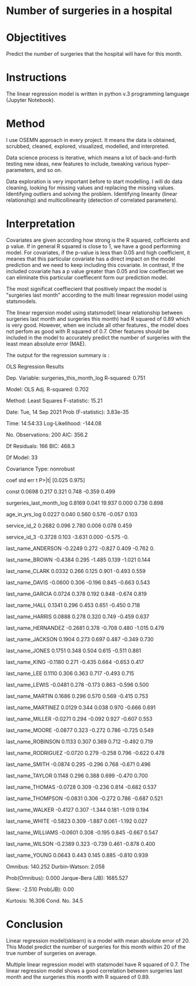 # Number of surgeries in a hospital

# Objectitives

Predict the number of surgeries that the hospital will have for this month.

# Instructions

The linear regression model is written in python v.3 programming lamguage (Jupyter Notebook).

# Method

I use OSEMN approach in every project. It means the data is obtained, scrubbed, cleaned, explored, visualized, modelled, and interpreted.

Data science process is iterative, which means a lot of back-and-forth testing new ideas, new features to include, tweaking various hyper-parameters, and so on.

Data exploration is very important before to start modelling. I will do data cleaning, looking for missing values and replacing the missing values. Identifying outliers and solving the problem. Identifying linearity (linear relationship) and multicollinearity (detection of correlated parameters).

# Interpretation

Covariates are  given according how strong is the R squared, cofficients and p value. If in general R squared is close to 1, we have a good performing model. For covariates, if the p-value is less than 0.05 and high coefficient, it meanes that this particular covariate has a direct impact on the model prediction and we need to keep including this  covariate. In contrast, If the included covariate has a p value greater than 0.05 and low coeffieciet we can eliminate this particular coeffiecent form our prediction model.

The most significat coeffiecient that positively impact the model is "surgeries last month" according to the multi linear regression model using statsmodels.

The linear regersion model using statsmodel( linear relationship between surgeries last month and surgeries this month) had R squared of 0.89 which is very good. However, when we include all other features., the model does not perfom as good with R squared of 0.7. Other features should be included in the model to accurately predict the number of surgeries with the least mean absolute error (MAE).

The output for the regression summary is : 

OLS Regression Results

Dep. Variable:	surgeries_this_month_log	R-squared:	0.751

Model:	OLS	Adj. R-squared:	0.702

Method:	Least Squares	F-statistic:	15.21

Date:	Tue, 14 Sep 2021	Prob (F-statistic):	3.83e-35

Time:	14:54:33	Log-Likelihood:	-144.08

No. Observations:	200	AIC:	356.2

Df Residuals:	166	BIC:	468.3

Df Model:	33		

Covariance Type:	nonrobust		

coef	std err	t	P>|t|	[0.025	0.975]


const	0.0698	0.217	0.321	0.748	-0.359	0.499

surgeries_last_month_log	0.8169	0.041	19.937	0.000	0.736	0.898

age_in_yrs_log	0.0227	0.040	0.560	0.576	-0.057	0.103

service_id_2	0.2682	0.096	2.780	0.006	0.078	0.459

service_id_3	-0.3728	0.103	-3.631	0.000	-0.575	-0.

last_name_ANDERSON	-0.2249	0.272	-0.827	0.409	-0.762	0.

last_name_BROWN	-0.4384	0.295	-1.485	0.139	-1.021	0.144

last_name_CLARK	0.0332	0.266	0.125	0.901	-0.493	0.559

last_name_DAVIS	-0.0600	0.306	-0.196	0.845	-0.663	0.543

last_name_GARCIA	0.0724	0.378	0.192	0.848	-0.674	0.819

last_name_HALL	0.1341	0.296	0.453	0.651	-0.450	0.718

last_name_HARRIS	0.0888	0.278	0.320	0.749	-0.459	0.637

last_name_HERNANDEZ	-0.2681	0.378	-0.708	0.480	-1.015	0.479

last_name_JACKSON	0.1904	0.273	0.697	0.487	-0.349	0.730

last_name_JONES	0.1751	0.348	0.504	0.615	-0.511	0.861

last_name_KING	-0.1180	0.271	-0.435	0.664	-0.653	0.417

last_name_LEE	0.1110	0.306	0.363	0.717	-0.493	0.715

last_name_LEWIS	-0.0481	0.278	-0.173	0.863	-0.596	0.500

last_name_MARTIN	0.1686	0.296	0.570	0.569	-0.415	0.753

last_name_MARTINEZ	0.0129	0.344	0.038	0.970	-0.666	0.691

last_name_MILLER	-0.0271	0.294	-0.092	0.927	-0.607	0.553

last_name_MOORE	-0.0877	0.323	-0.272	0.786	-0.725	0.549

last_name_ROBINSON	0.1133	0.307	0.369	0.712	-0.492	0.719

last_name_RODRIGUEZ	-0.0720	0.279	-0.258	0.796	-0.622	0.478

last_name_SMITH	-0.0874	0.295	-0.296	0.768	-0.671	0.496

last_name_TAYLOR	0.1148	0.296	0.388	0.699	-0.470	0.700

last_name_THOMAS	-0.0728	0.309	-0.236	0.814	-0.682	0.537

last_name_THOMPSON	-0.0831	0.306	-0.272	0.786	-0.687	0.521

last_name_WALKER	-0.4127	0.307	-1.344	0.181	-1.019	0.194

last_name_WHITE	-0.5823	0.309	-1.887	0.061	-1.192	0.027

last_name_WILLIAMS	-0.0601	0.308	-0.195	0.845	-0.667	0.547

last_name_WILSON	-0.2389	0.323	-0.739	0.461	-0.878	0.400

last_name_YOUNG	0.0643	0.443	0.145	0.885	-0.810	0.939

Omnibus:	140.252	Durbin-Watson:	2.058

Prob(Omnibus):	0.000	Jarque-Bera (JB):	1685.527

Skew:	-2.510	Prob(JB):	0.00

Kurtosis:	16.306	Cond. No.	34.5


# Conclusion

Linear regression model(sklearn) is a model with mean absolute error of 20. This Model predict the number of surgeries for this month within 20 of the true number of surgeries on average.

Multiple linear regression model with statsmodel have R squared of 0.7. The linear regression model shows a good correlation between surgeries last month and the surgeries this month with R squared of 0.89.
